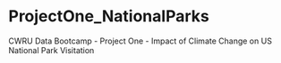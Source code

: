 # ProjectOne_NationalParks
CWRU Data Bootcamp - Project One - Impact of Climate Change on US National Park Visitation
